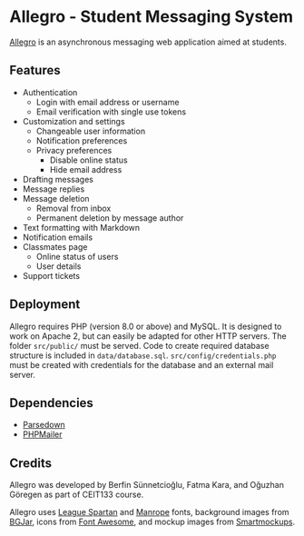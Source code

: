 # Allegro - Student Messaging System

[Allegro](https://allegroapp.me) is an asynchronous messaging web application aimed at students.

## Features

- Authentication
  - Login with email address or username 
  - Email verification with single use tokens
- Customization and settings
  - Changeable user information
  - Notification preferences
  - Privacy preferences
    - Disable online status
    - Hide email address
- Drafting messages
- Message replies
- Message deletion
  - Removal from inbox 
  - Permanent deletion by message author
- Text formatting with Markdown
- Notification emails
- Classmates page
  - Online status of users
  - User details 
- Support tickets

## Deployment

Allegro requires PHP (version 8.0 or above) and MySQL. It is designed to work on Apache 2, but can easily be adapted for other HTTP servers. The folder `src/public/` must be served. Code to create required database structure is included in `data/database.sql`. `src/config/credentials.php` must be created with credentials for the database and an external mail server.

## Dependencies

- [Parsedown](https://github.com/erusev/parsedown)
- [PHPMailer](https://github.com/PHPMailer/PHPMailer)

## Credits

Allegro was developed by Berfin Sünnetcioğlu, Fatma Kara, and Oğuzhan Göregen as part of CEIT133 course.

Allegro uses [League Spartan](https://www.theleagueofmoveabletype.com/league-spartan) and [Manrope](https://manropefont.com/) fonts, background images from [BGJar](https://bgjar.com/), icons from [Font Awesome](https://fontawesome.com), and mockup images from [Smartmockups](https://smartmockups.com).
